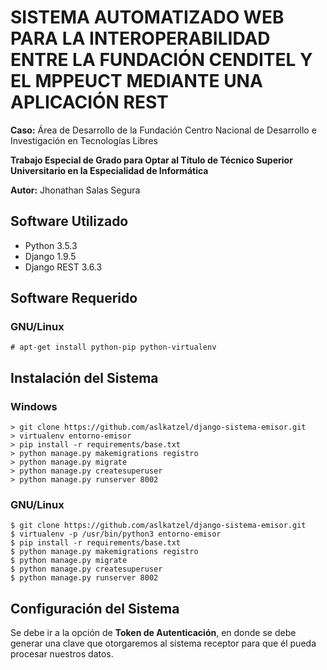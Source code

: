 # SISTEMA AUTOMATIZADO WEB PARA LA INTEROPERABILIDAD ENTRE LA FUNDACIÓN CENDITEL Y EL MPPEUCT MEDIANTE UNA APLICACIÓN REST

**Caso:** Área de Desarrollo de la Fundación Centro Nacional de Desarrollo e Investigación en Tecnologías Libres

**Trabajo Especial de Grado para Optar al Título de Técnico Superior Universitario en la Especialidad de Informática**

**Autor:** Jhonathan Salas Segura

## Software Utilizado

* Python 3.5.3
* Django 1.9.5
* Django REST 3.6.3

## Software Requerido

### GNU/Linux

    # apt-get install python-pip python-virtualenv

## Instalación del Sistema

### Windows

	> git clone https://github.com/aslkatzel/django-sistema-emisor.git
	> virtualenv entorno-emisor
	> pip install -r requirements/base.txt
	> python manage.py makemigrations registro
    > python manage.py migrate
    > python manage.py createsuperuser
    > python manage.py runserver 8002

### GNU/Linux

    $ git clone https://github.com/aslkatzel/django-sistema-emisor.git
    $ virtualenv -p /usr/bin/python3 entorno-emisor
    $ pip install -r requirements/base.txt
    $ python manage.py makemigrations registro
    $ python manage.py migrate
    $ python manage.py createsuperuser
    $ python manage.py runserver 8002

## Configuración del Sistema 

Se debe ir a la opción de **Token de Autenticación**, en donde se debe generar una clave que otorgaremos al sistema receptor para que él pueda procesar nuestros datos.


